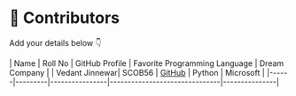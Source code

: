 # 👥 Contributors

Add your details below 👇

| Name | Roll No | GitHub Profile | Favorite Programming Language | Dream Company |
| Vedant Jinnewar| SCOB56 | [GitHub](https://github.com/vedantstudio2006) | Python | Microsoft |
|------|---------|----------------|-------------------------------|---------------|
